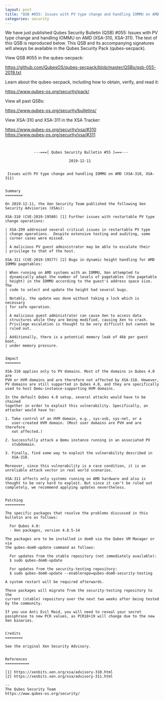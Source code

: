 ```yaml
---
layout: post
title: "QSB #055: Issues with PV type change and handling IOMMU on AMD (XSA-310, XSA-311)"
categories: security
---
```


We have just published Qubes Security Bulletin (QSB) #055: 
Issues with PV type change and handling IOMMU on AMD (XSA-310, XSA-311).
The text of this QSB is reproduced below. This QSB and its accompanying
signatures will always be available in the Qubes Security Pack (qubes-secpack).

View QSB #055 in the qubes-secpack:

<https://github.com/QubesOS/qubes-secpack/blob/master/QSBs/qsb-055-2019.txt>

Learn about the qubes-secpack, including how to obtain, verify, and read it:

<https://www.qubes-os.org/security/pack/>

View all past QSBs:

<https://www.qubes-os.org/security/bulletins/>

View XSA-310 and XSA-311 in the XSA Tracker:

<https://www.qubes-os.org/security/xsa/#310>  
<https://www.qubes-os.org/security/xsa/#311>

```


             ---===[ Qubes Security Bulletin #55 ]===---

                             2019-12-11


 Issues with PV type change and handling IOMMU on AMD (XSA-310, XSA-311)


Summary
========

On 2019-12-11, the Xen Security Team published the following Xen
Security Advisories (XSAs):

XSA-310 (CVE-2019-19580) [1] Further issues with restartable PV type
change operations:

| XSA-299 addressed several critical issues in restartable PV type
| change operations.  Despite extensive testing and auditing, some
| corner cases were missed.
| 
| A malicious PV guest administrator may be able to escalate their
| privilege to that of the host.

XSA-311 (CVE-2019-19577) [2] Bugs in dynamic height handling for AMD
IOMMU pagetables:

| When running on AMD systems with an IOMMU, Xen attempted to
| dynamically adapt the number of levels of pagetables (the pagetable
| height) in the IOMMU according to the guest's address space size.  The
| code to select and update the height had several bugs.
| 
| Notably, the update was done without taking a lock which is necessary
| for safe operation.
| 
| A malicious guest administrator can cause Xen to access data
| structures while they are being modified, causing Xen to crash.
| Privilege escalation is thought to be very difficult but cannot be
| ruled out.
| 
| Additionally, there is a potential memory leak of 4kb per guest boot,
| under memory pressure.


Impact
=======

XSA-310 applies only to PV domains. Most of the domains in Qubes 4.0 are
PVH or HVM domains and are therefore not affected by XSA-310. However,
PV domains are still supported in Qubes 4.0, and they are specifically
used to host Qemu-instance-supporting HVM domains.

In the default Qubes 4.0 setup, several attacks would have to be chained
together in order to exploit this vulnerability. Specifically, an
attacker would have to:

1. Take control of an HVM domain, e.g., sys-usb, sys-net, or a
   user-created HVM domain. (Most user domains are PVH and are therefore
   not affected.)

2. Successfully attack a Qemu instance running in an associated PV
   stubdomain.

3. Finally, find some way to exploit the vulnerability described in
   XSA-310.

Moreover, since this vulnerability is a race condition, it is an
unreliable attack vector in real world scenarios.

XSA-311 affects only systems running on AMD hardware and also is
thought to be very hard to exploit. But since it can't be ruled out
completely, we recommend applying updates nevertheless.


Patching
=========

The specific packages that resolve the problems discussed in this
bulletin are as follows:

  For Qubes 4.0:
  - Xen packages, version 4.8.5-14

The packages are to be installed in dom0 via the Qubes VM Manager or via
the qubes-dom0-update command as follows:

  For updates from the stable repository (not immediately available):
  $ sudo qubes-dom0-update

  For updates from the security-testing repository:
  $ sudo qubes-dom0-update --enablerepo=qubes-dom0-security-testing

A system restart will be required afterwards.

These packages will migrate from the security-testing repository to the
current (stable) repository over the next two weeks after being tested
by the community.

If you use Anti Evil Maid, you will need to reseal your secret
passphrase to new PCR values, as PCR18+19 will change due to the new
Xen binaries.


Credits
========

See the original Xen Security Advisory.


References
===========

[1] https://xenbits.xen.org/xsa/advisory-310.html
[2] https://xenbits.xen.org/xsa/advisory-311.html

--
The Qubes Security Team
https://www.qubes-os.org/security/
```

